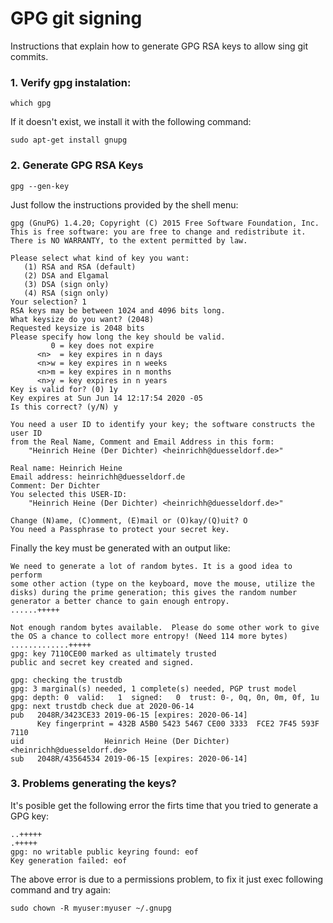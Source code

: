 # GPG git signing

Instructions that explain how to generate GPG RSA keys to allow sing git commits.

### 1. Verify gpg instalation:

```shell
which gpg
```

If it doesn't exist, we install it with the following command:

```shell
sudo apt-get install gnupg
```

### 2. Generate GPG RSA Keys

```shell
gpg --gen-key
```

Just follow the instructions provided  by the shell menu:
```
gpg (GnuPG) 1.4.20; Copyright (C) 2015 Free Software Foundation, Inc.
This is free software: you are free to change and redistribute it.
There is NO WARRANTY, to the extent permitted by law.

Please select what kind of key you want:
   (1) RSA and RSA (default)
   (2) DSA and Elgamal
   (3) DSA (sign only)
   (4) RSA (sign only)
Your selection? 1
RSA keys may be between 1024 and 4096 bits long.
What keysize do you want? (2048) 
Requested keysize is 2048 bits
Please specify how long the key should be valid.
         0 = key does not expire
      <n>  = key expires in n days
      <n>w = key expires in n weeks
      <n>m = key expires in n months
      <n>y = key expires in n years
Key is valid for? (0) 1y
Key expires at Sun Jun 14 12:17:54 2020 -05
Is this correct? (y/N) y

You need a user ID to identify your key; the software constructs the user ID
from the Real Name, Comment and Email Address in this form:
    "Heinrich Heine (Der Dichter) <heinrichh@duesseldorf.de>"

Real name: Heinrich Heine
Email address: heinrichh@duesseldorf.de
Comment: Der Dichter
You selected this USER-ID:
    "Heinrich Heine (Der Dichter) <heinrichh@duesseldorf.de>"

Change (N)ame, (C)omment, (E)mail or (O)kay/(Q)uit? O
You need a Passphrase to protect your secret key.
```

Finally the key must be generated with an output like:

```shell
We need to generate a lot of random bytes. It is a good idea to perform
some other action (type on the keyboard, move the mouse, utilize the
disks) during the prime generation; this gives the random number
generator a better chance to gain enough entropy.
......+++++

Not enough random bytes available.  Please do some other work to give
the OS a chance to collect more entropy! (Need 114 more bytes)
.............+++++
gpg: key 7110CE00 marked as ultimately trusted
public and secret key created and signed.

gpg: checking the trustdb
gpg: 3 marginal(s) needed, 1 complete(s) needed, PGP trust model
gpg: depth: 0  valid:   1  signed:   0  trust: 0-, 0q, 0n, 0m, 0f, 1u
gpg: next trustdb check due at 2020-06-14
pub   2048R/3423CE33 2019-06-15 [expires: 2020-06-14]
      Key fingerprint = 432B A5B0 5423 5467 CE00 3333  FCE2 7F45 593F 7110 
uid                  Heinrich Heine (Der Dichter) <heinrichh@duesseldorf.de>
sub   2048R/43564534 2019-06-15 [expires: 2020-06-14]
```

### 3. Problems generating the keys?

It's posible get the following error the firts time that you tried to generate a GPG key:
```shell
..+++++
.+++++
gpg: no writable public keyring found: eof
Key generation failed: eof
```

The above error is due to a permissions problem, to fix it just exec following command and try again:
```shell
sudo chown -R myuser:myuser ~/.gnupg
```
